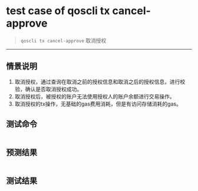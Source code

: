 # test case of qoscli tx cancel-approve

> `qoscli tx cancel-approve` 取消授权

---

## 情景说明

1. 取消授权，通过查询在取消之前的授权信息和取消之后的授权信息，进行校验，确认是否取消授权成功。
2. 取消授权后，被授权的账户无法使用授权人的账户余额进行交易操作。
3. 取消授权的tx操作，无基础的gas费用消耗，但是有访问存储消耗的gas。

## 测试命令

```bash

```

## 预测结果

```bash

```

## 测试结果

```bash

```

